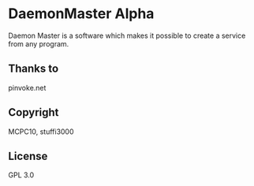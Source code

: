 # DaemonMaster Alpha
Daemon Master is a software which makes it possible to create a service from any program.

## Thanks to 
pinvoke.net

## Copyright 
MCPC10,
stuffi3000

## License 
GPL 3.0
